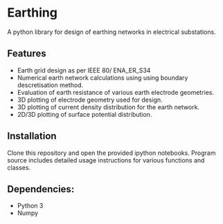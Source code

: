 # Earthing

A python library for design of earthing networks in electrical substations. 



## Features

* Earth grid design as per IEEE 80/ ENA_ER_S34
* Numerical earth network calculations using using boundary descretisation method.
* Evaluation of earth resistance of various earth electrode geometries.
* 3D plotting of electrode geometry used for design.
* 3D plotting of current density distribution for the earth network.
* 2D/3D plotting of surface potential distribution.


## Installation

Clone this repository and open the provided ipython notebooks. Program source includes detailed usage instructions for various functions and classes.


## Dependencies:

* Python 3
* Numpy
